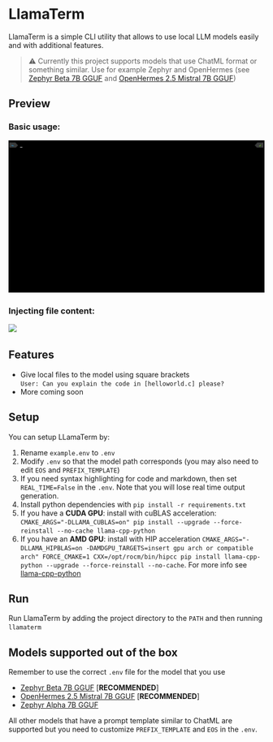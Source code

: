# LlamaTerm
LlamaTerm is a simple CLI utility that allows to use local LLM models easily and with additional features.
> :warning: Currently this project supports models that use ChatML format or something similar. Use for example Zephyr and OpenHermes (see [Zephyr Beta 7B GGUF](https://huggingface.co/TheBloke/zephyr-7B-beta-GGUF/tree/main) and [OpenHermes 2.5 Mistral 7B GGUF](https://huggingface.co/TheBloke/OpenHermes-2.5-Mistral-7B-GGUF/tree/main))

## Preview
### Basic usage:
<img src="https://raw.githubusercontent.com/Belluxx/LlamaTerm/main/static/example1.gif" height="300" />

### Injecting file content:
<img src="https://raw.githubusercontent.com/Belluxx/LlamaTerm/main/static/example2.gif" height="300" />

## Features
- Give local files to the model using square brackets\
`User: Can you explain the code in [helloworld.c] please?`
- More coming soon

## Setup
You can setup LLamaTerm by:
1) Rename `example.env` to `.env`
2) Modify `.env` so that the model path corresponds (you may also need to edit `EOS` and `PREFIX_TEMPLATE`)
3) If you need syntax highlighting for code and markdown, then set `REAL_TIME=False` in the `.env`. Note that you will lose real time output generation.
4) Install python dependencies with `pip install -r requirements.txt`
5) If you have a **CUDA GPU**: install with cuBLAS acceleration: `CMAKE_ARGS="-DLLAMA_CUBLAS=on" pip install --upgrade --force-reinstall --no-cache llama-cpp-python`
6) If you have an **AMD GPU**: install with HIP acceleration `CMAKE_ARGS="-DLLAMA_HIPBLAS=on -DAMDGPU_TARGETS=insert gpu arch or compatible arch" FORCE_CMAKE=1 CXX=/opt/rocm/bin/hipcc pip install llama-cpp-python --upgrade --force-reinstall --no-cache`. For more info see [llama-cpp-python](https://github.com/abetlen/llama-cpp-python)

## Run
Run LlamaTerm by adding the project directory to the `PATH` and then running `llamaterm`

## Models supported out of the box
Remember to use the correct `.env` file for the model that you use
* [Zephyr Beta 7B GGUF](https://huggingface.co/TheBloke/zephyr-7B-beta-GGUF/tree/main) [**RECOMMENDED**]
* [OpenHermes 2.5 Mistral 7B GGUF](https://huggingface.co/TheBloke/OpenHermes-2.5-Mistral-7B-GGUF/tree/main) [**RECOMMENDED**]
* [Zephyr Alpha 7B GGUF](https://huggingface.co/TheBloke/zephyr-7B-alpha-GGUF/tree/main)

All other models that have a prompt template similar to ChatML are supported but you need to customize `PREFIX_TEMPLATE` and `EOS` in the `.env`.
